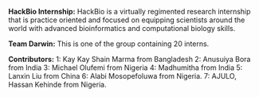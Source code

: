**HackBio Internship:**
  HackBio is a virtually regimented research internship that is practice oriented and focused on equipping scientists around the world with advanced bioinformatics and     computational biology skills.

**Team Darwin:**
  This is one of the group containing 20 interns.

**Contributors:**
1: Kay Kay Shain Marma from Bangladesh
  2: Anusuiya Bora from India
  3: Michael Olufemi from Nigeria
  4: Madhumitha from India
  5: Lanxin Liu from China
  6: Alabi Mosopefoluwa from Nigeria.
  7: AJULO, Hassan Kehinde from Nigeria.
